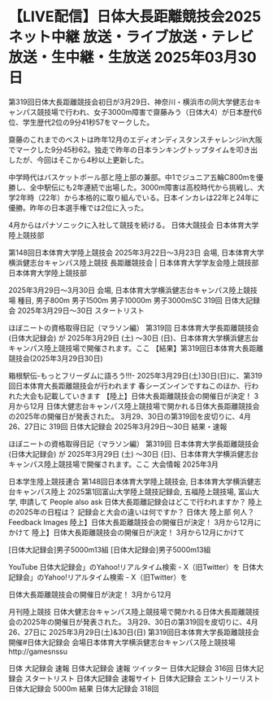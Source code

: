 # 【LIVE配信】日体大長距離競技会2025 ネット中継 放送・ライブ放送・テレビ放送・生中継・生放送 2025年03月30日

第319回日体大長距離競技会初日が3月29日、神奈川・横浜市の同大学健志台キャンパス競技場で行われ、女子3000m障害で齋藤みう（日体大4）が日本歴代6位、学生歴代2位の9分41秒57をマークした。

齋藤のこれまでのベストは昨年12月のエディオンディスタンスチャレンジin大阪でマークした9分45秒62。独走で昨年の日本ランキングトップタイムを叩き出したが、今回はそこから4秒以上更新した。

中学時代はバスケットボール部と陸上部の兼部。中1でジュニア五輪C800mを優勝し、全中駅伝にも2年連続で出場した。3000m障害は高校時代から挑戦し、大学2年時（22年）から本格的に取り組んでいる。日本インカレは22年と24年に優勝。昨年の日本選手権では2位に入った。

4月からはパナソニックに入社して競技を続ける。
日体大競技会
日本体育大学陸上競技部

第148回日本体育大学陸上競技会 2025年3月22日～3月23日 会場, 日本体育大学横浜健志台キャンパス陸上競技 
長距離競技会 | 日本体育大学学友会陸上競技部
日本体育大学陸上競技部

2025年3月29日～3月30日 会場, 日本体育大学横浜健志台キャンパス陸上競技場 種目, 男子800m 男子1500m 男子10000m 男子3000mSC 
319回 日体大記録会 2025年3月29日～30日 スタートリスト 

ほぼニートの資格取得日記（マラソン編）
 第319回 日本体育大学長距離競技会 (日体大記録会) が 2025年3月29日 (土) ～30日 (日)、日本体育大学横浜健志台キャンパス陸上競技場で開催されます。ここ 
【結果】第319回日本体育大長距離競技会(2025年3月29日30日)

箱根駅伝-もっとフリーダムに語ろう!!!-
 2025年3月29日(土)30日(日)に、第319回日本体育大長距離競技会が行われます 春シーズンインですねこのほか、行われた大会も記載していきます
【陸上】日体大長距離競技会の開催日が決定！ 3月から12月 
 日体大健志台キャンパス陸上競技場で開かれる日体大長距離競技会の2025年の開催日が発表された。 3月29、30日の第319回を皮切りに、4月26、27日に 
319回 日体大記録会 2025年3月29日～30日 結果・速報 

ほぼニートの資格取得日記（マラソン編）
 第319回 日本体育大学長距離競技会 (日体大記録会) が 2025年3月29日 (土) ～30日 (日)、日本体育大学横浜健志台キャンパス陸上競技場で開催されます。ここ 
大会情報 2025年3月

日本学生陸上競技連合
 第148回日本体育大学陸上競技会, 日本体育大学横浜健志台キャンパス陸上  2025第1回富山大学陸上競技記録会, 五福陸上競技場, 富山大学, 申請して 
People also ask
日体大長距離記録会はどこで行われますか？
陸上の2025年の日程は？
記録会と大会の違いは何ですか？
日体大 陸上部 何人？
Feedback
Images
陸上】日体大長距離競技会の開催日が決定！ 3月から12月にかけて 
陸上】日体大長距離競技会の開催日が決定！ 3月から12月にかけて 


[日体大記録会]男子5000m13組
[日体大記録会]男子5000m13組

YouTube
日体大記録会」のYahoo!リアルタイム検索 - X（旧Twitter）を 
日体大記録会」のYahoo!リアルタイム検索 - X（旧Twitter）を 

日体大長距離競技会の開催日が決定！ 3月から12月 

月刊陸上競技
日体大健志台キャンパス陸上競技場で開かれる日体大長距離競技会の2025年の開催日が発表された。 3月29、30日の第319回を皮切りに、4月26、27日に 
2025年3月29日(土)&30日(日) 第319回日本体育大学長距離競技会 開催#日体大記録会 会場日本体育大学横浜健志台キャンパス陸上競技場http://gamesnssu 

日体 大記録会 速報
日体大記録会 速報 ツイッター
日体大記録会 316回
日体大記録会 スタートリスト
日体大記録会 速報サイト
日体大記録会 エントリーリスト
日体大記録会 5000m 結果
日体大記録会 318回
